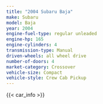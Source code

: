 ```yaml
---
title: "2004 Subaru Baja"
make: Subaru
model: Baja
year: 2004
engine-fuel-type: regular unleaded
engine-hp: 165
engine-cylinders: 4
transmission-type: Manual
driven-wheels: all wheel drive
number-of-doors: 4
market-category: Crossover
vehicle-size: Compact
vehicle-style: Crew Cab Pickup
---
```


{{< car_info >}}

